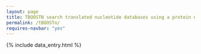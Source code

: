 ```yaml
---
layout: page
title: TBOOSTN search translated nucleotide databases using a protein query.
permalink: /tBOOSTn/
requires-navbar: "yes"
---
```


{% include data_entry.html %}